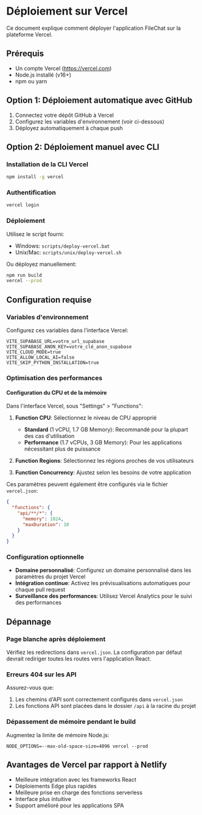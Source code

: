 
# Déploiement sur Vercel

Ce document explique comment déployer l'application FileChat sur la plateforme Vercel.

## Prérequis

- Un compte Vercel (https://vercel.com)
- Node.js installé (v16+)
- npm ou yarn

## Option 1: Déploiement automatique avec GitHub

1. Connectez votre dépôt GitHub à Vercel
2. Configurez les variables d'environnement (voir ci-dessous)
3. Déployez automatiquement à chaque push

## Option 2: Déploiement manuel avec CLI

### Installation de la CLI Vercel

```bash
npm install -g vercel
```

### Authentification

```bash
vercel login
```

### Déploiement

Utilisez le script fourni:
- Windows: `scripts/deploy-vercel.bat`
- Unix/Mac: `scripts/unix/deploy-vercel.sh`

Ou déployez manuellement:
```bash
npm run build
vercel --prod
```

## Configuration requise

### Variables d'environnement

Configurez ces variables dans l'interface Vercel:

```
VITE_SUPABASE_URL=votre_url_supabase
VITE_SUPABASE_ANON_KEY=votre_clé_anon_supabase
VITE_CLOUD_MODE=true
VITE_ALLOW_LOCAL_AI=false
VITE_SKIP_PYTHON_INSTALLATION=true
```

### Optimisation des performances

#### Configuration du CPU et de la mémoire

Dans l'interface Vercel, sous "Settings" > "Functions":

1. **Function CPU**: Sélectionnez le niveau de CPU approprié
   - **Standard** (1 vCPU, 1.7 GB Memory): Recommandé pour la plupart des cas d'utilisation
   - **Performance** (1.7 vCPUs, 3 GB Memory): Pour les applications nécessitant plus de puissance

2. **Function Regions**: Sélectionnez les régions proches de vos utilisateurs

3. **Function Concurrency**: Ajustez selon les besoins de votre application

Ces paramètres peuvent également être configurés via le fichier `vercel.json`:

```json
{
  "functions": {
    "api/**/*": {
      "memory": 1024,
      "maxDuration": 10
    }
  }
}
```

### Configuration optionnelle

- **Domaine personnalisé**: Configurez un domaine personnalisé dans les paramètres du projet Vercel
- **Intégration continue**: Activez les prévisualisations automatiques pour chaque pull request
- **Surveillance des performances**: Utilisez Vercel Analytics pour le suivi des performances

## Dépannage

### Page blanche après déploiement

Vérifiez les redirections dans `vercel.json`. La configuration par défaut devrait rediriger toutes les routes vers l'application React.

### Erreurs 404 sur les API

Assurez-vous que:
1. Les chemins d'API sont correctement configurés dans `vercel.json`
2. Les fonctions API sont placées dans le dossier `/api` à la racine du projet

### Dépassement de mémoire pendant le build

Augmentez la limite de mémoire Node.js:
```
NODE_OPTIONS=--max-old-space-size=4096 vercel --prod
```

## Avantages de Vercel par rapport à Netlify

- Meilleure intégration avec les frameworks React
- Déploiements Edge plus rapides
- Meilleure prise en charge des fonctions serverless
- Interface plus intuitive
- Support amélioré pour les applications SPA
